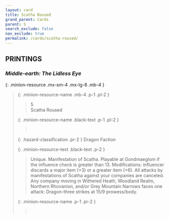 ```yaml
---
layout: card
title: Scatha Roused
grand_parent: Cards
parent: S
search_exclude: false
nav_exclude: true
permalink: /cards/scatha-roused/
---
```


## PRINTINGS


### _Middle-earth: The Lidless Eye_

{: .minion-resource .mx-sm-4 .mx-lg-8 .mb-4 }
> {: .minion-resource-name .mb-4 .p-1 .pl-2 }
> > <div class="hazard-mp">5</div>
> > <div class="card-name">Scatha Roused</div>
>
> {: .minion-resource-name .black-text .p-1 .pl-2 }
> > &nbsp;
>
> {: .hazard-classification .pr-2 }
> Dragon Faction
>
> {: .minion-resource-text .black-text .p-2 }
> > Unique. Manifestation of Scatha. Playable at Gondmaeglom if the influence check is greater than 13.  Modifications: influencer discards a major item (+3) or a greater item (+6). All attacks by manifestations of Scatha against your companies are canceled. Any company moving in Withered Heath, Woodland Realm, Northern Rhovanion, and/or Grey Mountain Narrows faces one attack: Dragon-three strikes at 15/9 prowess/body. 
> 
> {: .minion-resource-name .p-1 .pr-2 }
> > <div class="card-shield"></div>
> > <div class="card-corruption-white">&nbsp;</div>
